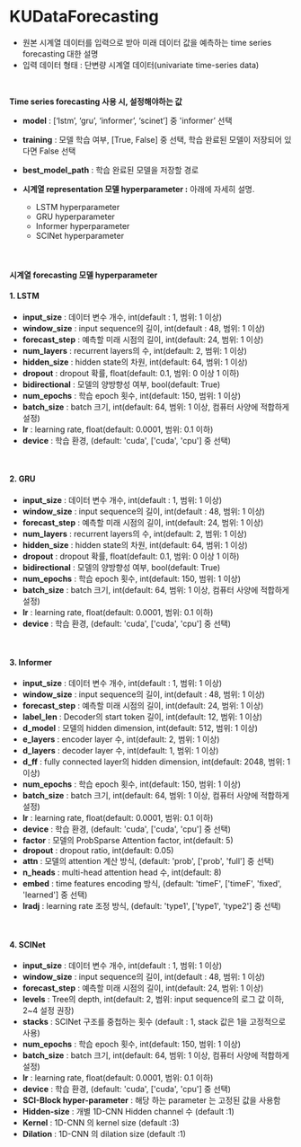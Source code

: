 # KUDataForecasting
- 원본 시계열 데이터를 입력으로 받아 미래 데이터 값을 예측하는 time series forecasting 대한 설명
- 입력 데이터 형태 : 단변량 시계열 데이터(univariate time-series data)
<br>

**Time series forecasting 사용 시, 설정해야하는 값**
* **model** : [‘lstm’, ‘gru’, ‘informer’, ‘scinet’] 중 'informer’ 선택
* **training** : 모델 학습 여부, [True, False] 중 선택, 학습 완료된 모델이 저장되어 있다면 False 선택
* **best_model_path** : 학습 완료된 모델을 저장할 경로

* **시계열 representation 모델 hyperparameter :** 아래에 자세히 설명.
  * LSTM hyperparameter 
  * GRU hyperparameter 
  * Informer hyperparameter
  * SCINet hyperparameter

<br>

#### 시계열 forecasting 모델 hyperparameter <br>

#### 1. LSTM
- **input_size** : 데이터 변수 개수, int(default : 1, 범위: 1 이상)
- **window_size** : input sequence의 길이, int(default : 48, 범위: 1 이상)
- **forecast_step** : 예측할 미래 시점의 길이, int(default: 24, 범위: 1 이상)
- **num_layers** : recurrent layers의 수, int(default: 2, 범위: 1 이상)
- **hidden_size** : hidden state의 차원, int(default: 64, 범위: 1 이상)
- **dropout** : dropout 확률, float(default: 0.1, 범위: 0 이상 1 이하)
- **bidirectional** : 모델의 양방향성 여부, bool(default: True)
- **num_epochs** : 학습 epoch 횟수, int(default: 150, 범위: 1 이상)
- **batch_size** : batch 크기, int(default: 64, 범위: 1 이상, 컴퓨터 사양에 적합하게 설정)
- **lr** : learning rate, float(default: 0.0001, 범위: 0.1 이하)
- **device** : 학습 환경, (default: 'cuda', ['cuda', 'cpu'] 중 선택)

<br>

#### 2. GRU
- **input_size** : 데이터 변수 개수, int(default : 1, 범위: 1 이상)
- **window_size** : input sequence의 길이, int(default : 48, 범위: 1 이상)
- **forecast_step** : 예측할 미래 시점의 길이, int(default: 24, 범위: 1 이상)
- **num_layers** : recurrent layers의 수, int(default: 2, 범위: 1 이상)
- **hidden_size** : hidden state의 차원, int(default: 64, 범위: 1 이상)
- **dropout** : dropout 확률, float(default: 0.1, 범위: 0 이상 1 이하)
- **bidirectional** : 모델의 양방향성 여부, bool(default: True)
- **num_epochs** : 학습 epoch 횟수, int(default: 150, 범위: 1 이상)
- **batch_size** : batch 크기, int(default: 64, 범위: 1 이상, 컴퓨터 사양에 적합하게 설정)
- **lr** : learning rate, float(default: 0.0001, 범위: 0.1 이하)
- **device** : 학습 환경, (default: 'cuda', ['cuda', 'cpu'] 중 선택)
<br>

#### 3. Informer
- **input_size** : 데이터 변수 개수, int(default : 1, 범위: 1 이상)
- **window_size** : input sequence의 길이, int(default : 48, 범위: 1 이상)
- **forecast_step** : 예측할 미래 시점의 길이, int(default: 24, 범위: 1 이상)
- **label_len** : Decoder의 start token 길이, int(default: 12, 범위: 1 이상)
- **d_model** : 모델의 hidden dimension, int(default: 512, 범위: 1 이상)
- **e_layers** : encoder layer 수, int(default: 2, 범위: 1 이상)
- **d_layers** : decoder layer 수, int(default: 1, 범위: 1 이상)
- **d_ff** : fully connected layer의 hidden dimension, int(default: 2048, 범위: 1 이상)
- **num_epochs** : 학습 epoch 횟수, int(default: 150, 범위: 1 이상)
- **batch_size** : batch 크기, int(default: 64, 범위: 1 이상, 컴퓨터 사양에 적합하게 설정)
- **lr** : learning rate, float(default: 0.0001, 범위: 0.1 이하)
- **device** : 학습 환경, (default: 'cuda', ['cuda', 'cpu'] 중 선택)
- **factor** : 모델의 ProbSparse Attention factor, int(default: 5)
- **dropout** : dropout ratio, int(default: 0.05)
- **attn** : 모델의 attention 계산 방식, (default: 'prob', ['prob', 'full'] 중 선택)
- **n_heads** : multi-head attention head 수, int(default: 8)
- **embed** : time features encoding 방식, (default: 'timeF', ['timeF', 'fixed', 'learned'] 중 선택)
- **lradj** : learning rate 조정 방식, (default: 'type1', ['type1', 'type2'] 중 선택)

<br>

#### 4. SCINet
- **input_size** : 데이터 변수 개수, int(default : 1, 범위: 1 이상)
- **window_size** : input sequence의 길이, int(default : 48, 범위: 1 이상)
- **forecast_step** : 예측할 미래 시점의 길이, int(default: 24, 범위: 1 이상)
- **levels** : Tree의 depth, int(default: 2, 범위: input sequence의 로그 값 이하, 2~4 설정 권장)
- **stacks** : SCINet 구조를 중첩하는 횟수 (default : 1, stack 값은 1을 고정적으로 사용)
- **num_epochs** : 학습 epoch 횟수, int(default: 150, 범위: 1 이상)
- **batch_size** : batch 크기, int(default: 64, 범위: 1 이상, 컴퓨터 사양에 적합하게 설정)
- **lr** : learning rate, float(default: 0.0001, 범위: 0.1 이하)
- **device** : 학습 환경, (default: 'cuda', ['cuda', 'cpu'] 중 선택)
- **SCI-Block hyper-parameter** : 해당 하는 parameter 는 고정된 값을 사용함 
- **Hidden-size** : 개별 1D-CNN Hidden channel 수 (default :1)
- **Kernel** : 1D-CNN 의 kernel size (default :3)
- **Dilation** : 1D-CNN 의 dilation size (default :1)
